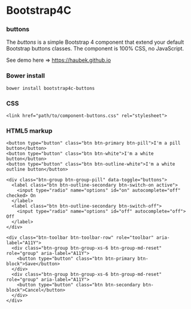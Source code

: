 # Bootstrap4C

### buttons

The *buttons* is a simple Bootstrap 4 component that extend your default Bootstrap buttons classes. The component is 100% CSS, no JavaScript.

See demo here => https://haubek.github.io

### Bower install

```
bower install bootstrap4c-buttons
```

### CSS

```
<link href="path/to/component-buttons.css" rel="stylesheet">
```

### HTML5 markup

```
<button type="button" class="btn btn-primary btn-pill">I'm a pill button</button>
<button type="button" class="btn btn-white">I'm a white button</button>
<button type="button" class="btn btn-outline-white">I'm a white outline button</button>
```

```
<div class="btn-group btn-group-pill" data-toggle="buttons">
  <label class="btn btn-outline-secondary btn-switch-on active">
    <input type="radio" name="options" id="on" autocomplete="off" checked> On
  </label>
  <label class="btn btn-outline-secondary btn-switch-off">
    <input type="radio" name="options" id="off" autocomplete="off"> Off
  </label>
</div>
```

```
<div class="btn-toolbar btn-toolbar-row" role="toolbar" aria-label="A11Y">
  <div class="btn-group btn-group-xs-6 btn-group-md-reset" role="group" aria-label="A11Y">
    <button type="button" class="btn btn-primary btn-block">Save</button>
  </div>
  <div class="btn-group btn-group-xs-6 btn-group-md-reset" role="group" aria-label="A11Y">
    <button type="button" class="btn btn-secondary btn-block">Cancel</button>
  </div>
</div>
```
